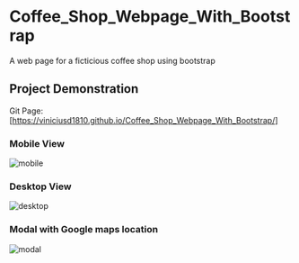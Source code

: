 # Coffee_Shop_Webpage_With_Bootstrap
A web page for a ficticious coffee shop using bootstrap

## Project Demonstration
Git Page: [https://viniciusd1810.github.io/Coffee_Shop_Webpage_With_Bootstrap/]

### Mobile View
![mobile](https://github.com/user-attachments/assets/274ac4ab-dcbe-4cb2-a4b3-171387261ae1)

### Desktop View
![desktop](https://github.com/user-attachments/assets/cf62eb52-4fef-43ca-992a-f873ca773b49)

### Modal with Google maps location
![modal](https://github.com/user-attachments/assets/a21f502b-119f-42ca-bfcc-dc17363bd1e7)
